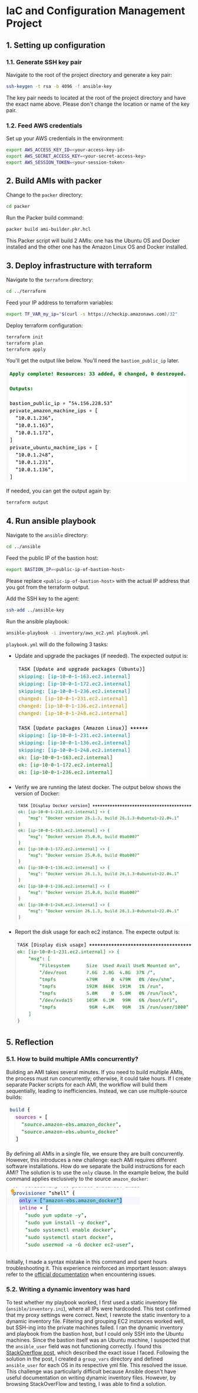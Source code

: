 # IaC and Configuration Management Project

## 1. Setting up configuration
### 1.1. Generate SSH key pair
Navigate to the root of the project directory and generate a key pair:
```sh
ssh-keygen -t rsa -b 4096 -f ansible-key
```
The key pair needs to located at the root of the project directory and have the exact name above. Please don't change the location or name of the key pair.

### 1.2. Feed AWS credentials
Set up your AWS credentials in the environment:
```sh
export AWS_ACCESS_KEY_ID=<your-access-key-id>
export AWS_SECRET_ACCESS_KEY=<your-secret-access-key>
export AWS_SESSION_TOKEN=<your-session-token>
```

## 2. Build AMIs with packer
Change to the `packer` directory:
```sh
cd packer
```
Run the Packer build command:
```sh
packer build ami-builder.pkr.hcl
```
This Packer script will build 2 AMIs: one has the Ubuntu OS and Docker installed and the other one has the Amazon Linux OS and Docker installed.

## 3. Deploy infrastructure with terraform
Navigate to the `terraform` directory:
```sh
cd ../terraform
```
Feed your IP address to terraform variables:
```sh
export TF_VAR_my_ip="$(curl -s https://checkip.amazonaws.com)/32"
```
Deploy terraform configuration:
```sh
terraform init
terraform plan
terraform apply
```
You'll get the output like below. You'll need the `bastion_public_ip` later.

![img.png](screenshots/img.png)

If needed, you can get the output again by:
```sh
terraform output
```

## 4. Run ansible playbook
Navigate to the `ansible` directory:
```sh
cd ../ansible
```
Feed the public IP of the bastion host:
```sh
export BASTION_IP=<public-ip-of-bastion-host>
```
Please replace `<public-ip-of-bastion-host>` with the actual IP address that you got from the terraform output.

Add the SSH key to the agent:
```sh
ssh-add ../ansible-key
```
Run the ansible playbook:
```sh
ansible-playbook -i inventory/aws_ec2.yml playbook.yml
```
`playbook.yml` will do the following 3 tasks:
- Update and upgrade the packages (if needed). The expected output is:

  ![img_1.png](screenshots/img_1.png)

- Verify we are running the latest docker. The output below shows the version of Docker:
  
  ![img_2.png](screenshots/img_2.png)

- Report the disk usage for each ec2 instance. The expecte output is:
  
  ![img_3.png](screenshots/img_3.png)


## 5. Reflection
### 5.1. How to build multiple AMIs concurrently?
Building an AMI takes several minutes. If you need to build multiple AMIs, the process must run concurrently; otherwise, it could take hours.
If I create separate Packer scripts for each AMI, the workflow will build them sequentially, leading to inefficiencies. Instead, we can use multiple-source builds:

![img_4.png](screenshots/img_4.png)

By defining all AMIs in a single file, we ensure they are built concurrently. However, this introduces a new challenge: each AMI requires different software installations. How do we separate the build instructions for each AMI?
The solution is to use the `only` clause. In the example below, the build command applies exclusively to the source `amazon_docker`:

![img_5.png](screenshots/img_5.png)

Initially, I made a syntax mistake in this command and spent hours troubleshooting it. This experience reinforced an important lesson: always refer to the [official documentation](https://developer.hashicorp.com/packer/tutorials/aws-get-started/aws-get-started-parallel-builds) when encountering issues.
  
### 5.2. Writing a dynamic inventory was hard
To test whether my playbook worked, I first used a static inventory file (`ansible/inventory.ini`), where all IPs were hardcoded. This test confirmed that my proxy settings were correct.
Next, I rewrote the static inventory to a dynamic inventory file. Filtering and grouping EC2 instances worked well, but SSH-ing into the private machines failed. I ran the dynamic inventory and playbook from the bastion host, but I could only SSH into the Ubuntu machines. Since the bastion itself was an Ubuntu machine, I suspected that the `ansible_user` field was not functioning correctly.
I found this [StackOverflow post](https://stackoverflow.com/questions/70870752/how-to-set-usernames-in-ansible-dynamic-inventory-ec2), which described the exact issue I faced. Following the solution in the post, I created a `group_vars` directory and defined `ansible_user` for each OS in its respective yml file. This resolved the issue.
This challenge was particularly difficult because Ansible doesn't have useful documentation on writing dynamic inventory files. However, by browsing StackOverFlow and testing, I was able to find a solution.